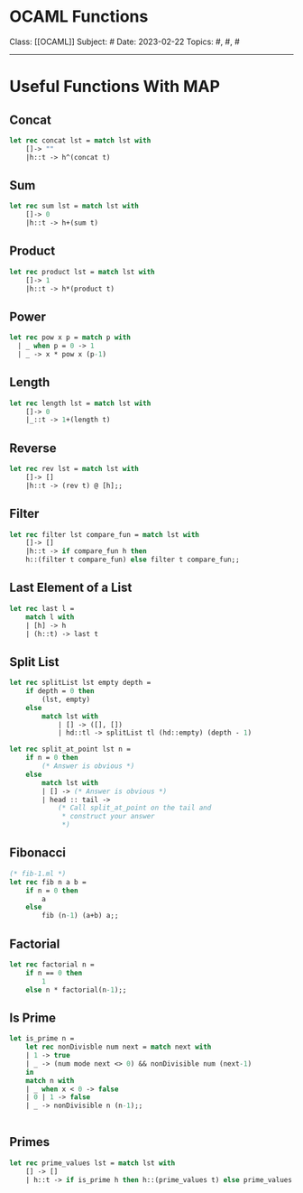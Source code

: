 # OCAML Functions
Class: [[OCAML]]
Subject: #
Date: 2023-02-22
Topics: #, #, # 

---

# Useful Functions With MAP

## Concat
```ocaml
let rec concat lst = match lst with
	[]-> ""
	|h::t -> h^(concat t)
```

## Sum

```ocaml
let rec sum lst = match lst with
	[]-> 0
	|h::t -> h+(sum t)
```

## Product
```ocaml
let rec product lst = match lst with
	[]-> 1
	|h::t -> h*(product t)
```

## Power
```ocaml
let rec pow x p = match p with
  | _ when p = 0 -> 1
  | _ -> x * pow x (p-1)
```

## Length
```ocaml
let rec length lst = match lst with
	[]-> 0
	|_::t -> 1+(length t)
```

## Reverse
```ocaml
let rec rev lst = match lst with
	[]-> []
	|h::t -> (rev t) @ [h];;
```

## Filter
```ocaml
let rec filter lst compare_fun = match lst with
	[]-> []
	|h::t -> if compare_fun h then
	h::(filter t compare_fun) else filter t compare_fun;;
```

## Last Element of a List
```ocaml
let rec last l = 
	match l with 
	| [h] -> h 
	| (h::t) -> last t
```

## Split List
```ocaml
let rec splitList lst empty depth = 
	if depth = 0 then 
		(lst, empty)
	else 
		match lst with 
			| [] -> ([], []) 
			| hd::tl -> splitList tl (hd::empty) (depth - 1)
```

```ocaml
let rec split_at_point lst n =
    if n = 0 then
        (* Answer is obvious *)
    else
        match lst with
        | [] -> (* Answer is obvious *)
        | head :: tail ->
            (* Call split_at_point on the tail and
             * construct your answer
             *)
```

## Fibonacci
```ocaml
(* fib-1.ml *)
let rec fib n a b =
	if n = 0 then 
		a 
	else 
		fib (n-1) (a+b) a;;
```

## Factorial
```ocaml
let rec factorial n =
	if n == 0 then
		1
	else n * factorial(n-1);;
```

## Is Prime
```ocaml
let is_prime n = 
	let rec nonDivisble num next = match next with
	| 1 -> true
	| _ -> (num mode next <> 0) && nonDivisible num (next-1)
	in
	match n with
	| _ when x < 0 -> false
	| 0 | 1 -> false
	| _ -> nonDivisible n (n-1);;
	
```

## Primes
```ocaml
let rec prime_values lst = match lst with
	[] -> []
	| h::t -> if is_prime h then h::(prime_values t) else prime_values t
```